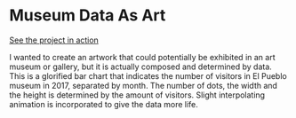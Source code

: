 # Museum Data As Art

[See the project in action](https://geli25.github.io/MuseumDataAsArt/)

I wanted to create an artwork that could potentially be exhibited in an art museum or gallery, but it is actually composed and determined by data. This is a glorified bar chart that indicates the number of visitors in El Pueblo museum in 2017, separated by month. The number of dots, the width and the height is determined by the amount of visitors. 
Slight interpolating animation is incorporated to give the data more life.
